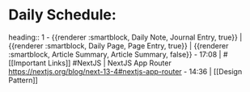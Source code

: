 # Daily Schedule:
heading:: 1
	- {{renderer :smartblock, Daily Note, Journal Entry, true}} | {{renderer :smartblock, Daily Page, Page Entry, true}} | {{renderer :smartblock, Article Summary, Article Summary, false}}
	- 17:08 | #[[Important Links]] #NextJS | NextJS App Router https://nextjs.org/blog/next-13-4#nextjs-app-router
	- 14:36 | [[Design Pattern]]